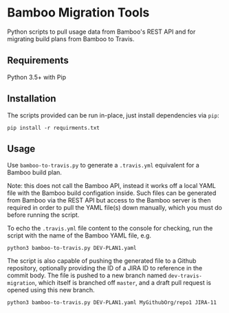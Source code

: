 Bamboo Migration Tools
======================

Python scripts to pull usage data from Bamboo's REST API and for migrating build plans from
Bamboo to Travis.

Requirements
------------

Python 3.5+ with Pip

Installation
------------

The scripts provided can be run in-place, just install dependencies via `pip`:

    pip install -r requirments.txt

Usage
-----

Use `bamboo-to-travis.py` to generate a `.travis.yml` equivalent for a Bamboo build plan.

Note: this does not call the Bamboo API, instead it works off a local YAML file with the Bamboo
build configation inside. Such files can be generated from Bamboo via the REST API but access
to the Bamboo server is then required in order to pull the YAML file(s) down manually, which you
must do before running the script.

To echo the `.travis.yml` file content to the console for checking, run the script with the name
of the Bamboo YAML file, e.g.

    python3 bamboo-to-travis.py DEV-PLAN1.yaml

The script is also capable of pushing the generated file to a Github repository, optionally
providing the ID of a JIRA ID to reference in the commit body. The file is pushed to a new branch
named `dev-travis-migration`, which itself is branched off `master`, and a draft pull request is
opened using this new branch.

    python3 bamboo-to-travis.py DEV-PLAN1.yaml MyGithubOrg/repo1 JIRA-11
